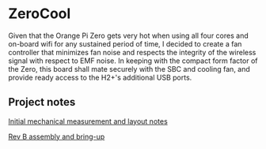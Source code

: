 # ZeroCool

Given that the Orange Pi Zero gets very hot when using all four cores and on-board wifi for any sustained period of time, I decided to create a fan controller that minimizes fan noise and respects the integrity of the wireless signal with respect to EMF noise. In keeping with the compact form factor of the Zero, this board shall mate securely with the SBC and cooling fan, and provide ready access to the H2+'s additional USB ports.

## Project notes

[Initial mechanical measurement and layout notes](https://github.com/cms-/zero_cool/blob/master/003.jpg)

[Rev B assembly and bring-up](https://github.com/cms-/zero_cool/blob/master/IMG_20180520_031025.jpg)
